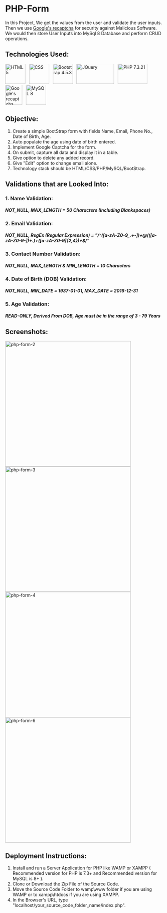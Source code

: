 # PHP-Form

In this Project, We get the values from the user and validate the user inputs. Then we use <a href="https://www.google.com/recaptcha/about/">Google's recaptcha</a> for security against Malicious Software. We would then store User Inputs into MySql 8 Database and perform CRUD operations.

## Technologies Used:

<a href="https://www.w3schools.com/html/" target="_blank"><img title="HTML 5" height="64" width="64" src="https://cdn.svgporn.com/logos/html-5.svg" /></a>&nbsp;&nbsp;&nbsp;<a href="https://www.w3schools.com/css/" target="_blank"><img title="CSS" height="64" width="64" src="https://cdn.svgporn.com/logos/css-3.svg" /></a>&nbsp;&nbsp;&nbsp;<a href="https://getbootstrap.com/" target="_blank"><img title="Bootstrap 4.5.3" height="64" width="64" src="https://cdn.svgporn.com/logos/bootstrap.svg" /></a>&nbsp;&nbsp;&nbsp;<a href="https://jquery.com/" target="_blank"><img title="JQuery" height="64" width="120" src="https://cdn.svgporn.com/logos/jquery.svg" /></a>&nbsp;&nbsp;&nbsp;<a href="https://www.php.net/" target="_blank"><img title="PHP 7.3.21" height="64" width="94" src="https://cdn.svgporn.com/logos/php.svg" /></a>&nbsp;&nbsp;&nbsp;<a href="https://www.google.com/recaptcha/about/" target="_blank"><img title="Google's recaptcha" height="64" width="54" src="https://cdn.svgporn.com/logos/google-developers-icon.svg" /></a>&nbsp;&nbsp;&nbsp;<a href="https://www.mysql.com/" target="_blank"><img title="MySQL 8" height="64" width="64" src="https://cdn.svgporn.com/logos/mysql.svg" /></a>

## Objective:

1. Create a simple BootStrap form with fields Name, Email, Phone No., Date of Birth, Age.
2. Auto populate the age using date of birth entered.
3. Implement Google Captcha for the form.
4. On submit, capture all data and display it in a table.
5. Give option to delete any added record.
6. Give "Edit" option to change email alone.
7. Technology stack should be HTML/CSS/PHP/MySQL/BootStrap.

## Validations that are Looked Into:

### 1. Name Validation:
 ##### NOT_NULL, MAX_LENGTH = 50 Characters (Including Blankspaces)
 
### 2. Email Validation:
 ##### NOT_NULL, RegEx (Regular Expression) = "/^([a-zA-Z0-9_.+-])+\@(([a-zA-Z0-9-])+\.)+([a-zA-Z0-9]{2,4})+$/"
 
### 3. Contact Number Validation:
 ##### NOT_NULL, MAX_LENGTH & MIN_LENGTH = 10 Characters 
 
### 4. Date of Birth (DOB) Validation:
 ##### NOT_NULL, MIN_DATE = 1937-01-01, MAX_DATE = 2016-12-31
 
### 5. Age Validation:
 ##### READ-ONLY, Derived From DOB, Age must be in the range of 3 - 79 Years

## Screenshots:

<img width="400" alt="php-form-2" src="https://user-images.githubusercontent.com/66553883/99062325-da3c3d80-25c8-11eb-8aca-3e56acfba3b2.png">

<img width="400" alt="php-form-3" src="https://user-images.githubusercontent.com/66553883/99062683-5afb3980-25c9-11eb-9877-a11236576c63.png">

<img width="400" alt="php-form-4" src="https://user-images.githubusercontent.com/66553883/99063182-1b811d00-25ca-11eb-83a3-be01f4fd504f.png">

<img width="400" alt="php-form-6" src="https://user-images.githubusercontent.com/66553883/99140312-c0e9ce80-2666-11eb-9375-58ce0b4761a1.png">

## Deployment Instructions:

1. Install and run a Server Application for PHP like WAMP or XAMPP ( Recommended version for PHP is 7.3+ and Recommended version for MySQL is 8+ ).
2. Clone or Download the Zip File of the Source Code.
3. Move the Source Code Folder to wamp\www folder if you are using WAMP or to xampp\htdocs if you are using XAMPP.
4. In the Browser's URL, type "localhost/your_source_code_folder_name/index.php".
